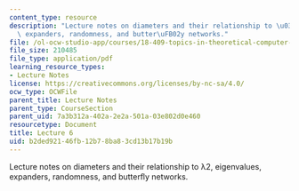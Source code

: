```yaml
---
content_type: resource
description: "Lecture notes on diameters and their relationship to \u03BB2, eigenvalues,\
  \ expanders, randomness, and butter\uFB02y networks."
file: /ol-ocw-studio-app/courses/18-409-topics-in-theoretical-computer-science-an-algorithmists-toolkit-fall-2009/b2ded92146fb12b78ba83cd13b17b19b_MIT18_409F09_scribe6.pdf
file_size: 210485
file_type: application/pdf
learning_resource_types:
- Lecture Notes
license: https://creativecommons.org/licenses/by-nc-sa/4.0/
ocw_type: OCWFile
parent_title: Lecture Notes
parent_type: CourseSection
parent_uid: 7a3b312a-402a-2e2a-501a-03e802d0e460
resourcetype: Document
title: Lecture 6
uid: b2ded921-46fb-12b7-8ba8-3cd13b17b19b
---
```

Lecture notes on diameters and their relationship to λ2, eigenvalues, expanders, randomness, and butterﬂy networks.